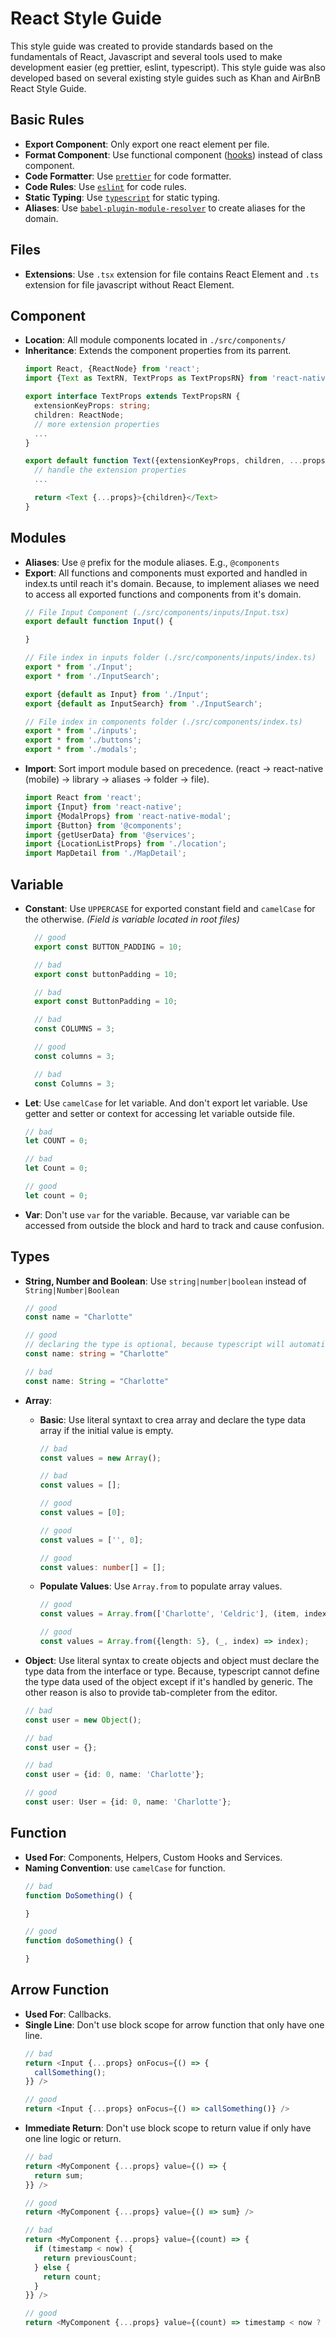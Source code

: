 # React Style Guide

This style guide was created to provide standards based on the fundamentals of React, Javascript and several tools used to make development easier (eg prettier, eslint, typescript). This style guide was also developed based on several existing style guides such as Khan and AirBnB React Style Guide.

## Basic Rules
- **Export Component**: Only export one react element per file.
- **Format Component**: Use functional component ([hooks](https://reactjs.org/docs/hooks-intro.html)) instead of class component.
- **Code Formatter**: Use [`prettier`](https://prettier.io/docs/en/index.html) for code formatter.
- **Code Rules**: Use [`eslint`](https://eslint.org/) for code rules.
- **Static Typing**: Use [`typescript`](https://www.typescriptlang.org/) for static typing.
- **Aliases**: Use [`babel-plugin-module-resolver`](https://www.npmjs.com/package/babel-plugin-module-resolver) to create aliases for the domain.

## Files
- **Extensions**: Use `.tsx` extension for file contains React Element and `.ts` extension for file javascript without React Element.

## Component
- **Location**: All module components located in `./src/components/`
- **Inheritance**: Extends the component properties from its parrent.
  ```typescript
  import React, {ReactNode} from 'react';
  import {Text as TextRN, TextProps as TextPropsRN} from 'react-native'

  export interface TextProps extends TextPropsRN {
    extensionKeyProps: string;
    children: ReactNode;
    // more extension properties
    ...
  }

  export default function Text({extensionKeyProps, children, ...props}: TextProps) {
    // handle the extension properties
    ...

    return <Text {...props}>{children}</Text>
  }
  ```

## Modules
- **Aliases**: Use `@` prefix for the module aliases. E.g., `@components`
- **Export**: All functions and components must exported and handled in index.ts until reach it's domain. Because, to implement aliases we need to access all exported functions and components from it's domain.
  ```typescript
  // File Input Component (./src/components/inputs/Input.tsx)
  export default function Input() {

  }

  // File index in inputs folder (./src/components/inputs/index.ts)
  export * from './Input';
  export * from './InputSearch';

  export {default as Input} from './Input';
  export {default as InputSearch} from './InputSearch';

  // File index in components folder (./src/components/index.ts)
  export * from './inputs';
  export * from './buttons';
  export * from './modals';
  ```
- **Import**: Sort import module based on precedence. (react -> react-native (mobile) -> library -> aliases -> folder -> file).
  ```typescript
  import React from 'react';
  import {Input} from 'react-native';
  import {ModalProps} from 'react-native-modal';
  import {Button} from '@components';
  import {getUserData} from '@services';
  import {LocationListProps} from './location';
  import MapDetail from './MapDetail';
  ```

## Variable
- **Constant**: Use `UPPERCASE` for exported constant field and `camelCase` for the otherwise. *(Field is variable located in root files)*
  ```typescript
    // good
    export const BUTTON_PADDING = 10;

    // bad
    export const buttonPadding = 10;

    // bad
    export const ButtonPadding = 10;

    // bad
    const COLUMNS = 3;

    // good
    const columns = 3;

    // bad 
    const Columns = 3;
    ```
- **Let**: Use `camelCase` for let variable. And don't export let variable. Use getter and setter or context for accessing let variable outside file.
  ```typescript
  // bad
  let COUNT = 0;

  // bad
  let Count = 0;

  // good
  let count = 0;
  ```
- **Var**: Don't use `var` for the variable. Because, var variable can be accessed from outside the block and hard to track and cause confusion.

## Types
- **String, Number and Boolean**: Use `string|number|boolean` instead of `String|Number|Boolean`
  ```typescript
  // good
  const name = "Charlotte"

  // good
  // declaring the type is optional, because typescript will automatically declare the type same as the type of initial value.
  const name: string = "Charlotte"

  // bad
  const name: String = "Charlotte"
  ```

- **Array**: 
  - **Basic**: Use literal syntaxt to crea array and declare the type data array if the initial value is empty.
    ```typescript
    // bad
    const values = new Array();
    
    // bad
    const values = [];

    // good
    const values = [0];

    // good 
    const values = ['', 0];

    // good
    const values: number[] = [];
    ```
  - **Populate Values**: Use `Array.from` to populate array values. 
    ```typescript
    // good
    const values = Array.from(['Charlotte', 'Celdric'], (item, index) => `${index}: ${item}`);

    // good
    const values = Array.from({length: 5}, (_, index) => index);
    ```
- **Object**: Use literal syntax to create objects and object must declare the type data from the interface or type. Because, typescript cannot define the type data used of the object except if it's handled by generic. The other reason is also to provide tab-completer from the editor.
  ```typescript
  // bad 
  const user = new Object();

  // bad 
  const user = {};

  // bad
  const user = {id: 0, name: 'Charlotte'};

  // good
  const user: User = {id: 0, name: 'Charlotte'};
  ```

## Function
- **Used For**: Components, Helpers, Custom Hooks and Services.
- **Naming Convention**: use `camelCase` for function.
  ```typescript
  // bad
  function DoSomething() {

  }

  // good
  function doSomething() {

  }
  ```

## Arrow Function
- **Used For**: Callbacks.
- **Single Line**: Don't use block scope for arrow function that only have one line.
  ```typescript
  // bad
  return <Input {...props} onFocus={() => {
    callSomething();
  }} />

  // good
  return <Input {...props} onFocus={() => callSomething()} />
  ```
- **Immediate Return**: Don't use block scope to return value if only have one line logic or return.
  ```typescript
  // bad
  return <MyComponent {...props} value={() => {
    return sum;
  }} />

  // good
  return <MyComponent {...props} value={() => sum} />

  // bad
  return <MyComponent {...props} value={(count) => {
    if (timestamp < now) {
      return previousCount;
    } else {
      return count;
    }
  }} />

  // good
  return <MyComponent {...props} value={(count) => timestamp < now ? previousCount : count} />
  ```